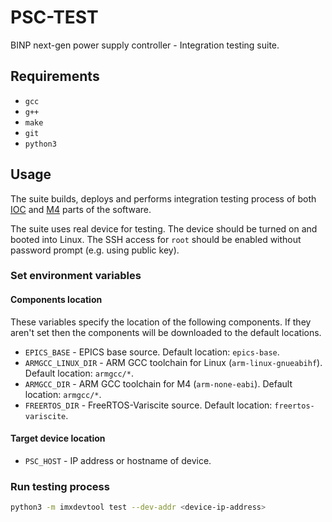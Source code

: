 # PSC-TEST

BINP next-gen power supply controller - Integration testing suite.

## Requirements

+ `gcc`
+ `g++`
+ `make`
+ `git`
+ `python3`

## Usage

The suite builds, deploys and performs integration testing process of both [IOC](https://github.com/binp-automation/psc-ioc) and [M4](https://github.com/binp-automation/psc-m4) parts of the software.

The suite uses real device for testing. The device should be turned on and booted into Linux. The SSH access for `root` should be enabled without password prompt (e.g. using public key).

### Set environment variables

#### Components location

These variables specify the location of the following components. If they aren't set then the components will be downloaded to the default locations.

+ `EPICS_BASE` - EPICS base source. Default location: `epics-base`.
+ `ARMGCC_LINUX_DIR` - ARM GCC toolchain for Linux (`arm-linux-gnueabihf`). Default location: `armgcc/*`.
+ `ARMGCC_DIR` - ARM GCC toolchain for M4 (`arm-none-eabi`). Default location: `armgcc/*`.
+ `FREERTOS_DIR` - FreeRTOS-Variscite source. Default location: `freertos-variscite`.

#### Target device location

+ `PSC_HOST` - IP address or hostname of device.

### Run testing process

```bash
python3 -m imxdevtool test --dev-addr <device-ip-address>
```
